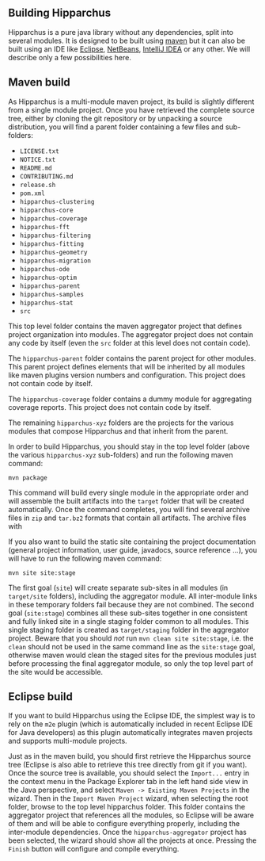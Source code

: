 <!--
 Licensed to the Hipparchus project under one or more
 contributor license agreements.  See the NOTICE file distributed with
 this work for additional information regarding copyright ownership.
 The Hipparchus project licenses this file to You under the Apache License, Version 2.0
 (the "License"); you may not use this file except in compliance with
 the License.  You may obtain a copy of the License at

      https://www.apache.org/licenses/LICENSE-2.0

 Unless required by applicable law or agreed to in writing, software
 distributed under the License is distributed on an "AS IS" BASIS,
 WITHOUT WARRANTIES OR CONDITIONS OF ANY KIND, either express or implied.
 See the License for the specific language governing permissions and
 limitations under the License.
-->
## Building Hipparchus

Hipparchus is a pure java library without any dependencies,
split into several modules. It is designed to be built using
[maven](https://maven/apache/org/) but it can also be built
using an IDE like [Eclipse](http://www.eclipse.org),
[NetBeans](https://netbeans.org), [IntelliJ IDEA](https://www.jetbrains.com/idea/)
or any other. We will describe only a few possibilities here.

## Maven build

As Hipparchus is a multi-module maven project, its build
is slightly different from a single module project. Once
you have retrieved the complete source tree, either by
cloning the git repository or by unpacking a source distribution,
you will find a parent folder containing a few files and
sub-folders:

  * `LICENSE.txt`
  * `NOTICE.txt`
  * `README.md`
  * `CONTRIBUTING.md`
  * `release.sh`
  * `pom.xml`
  * `hipparchus-clustering`
  * `hipparchus-core`
  * `hipparchus-coverage`
  * `hipparchus-fft`
  * `hipparchus-filtering`
  * `hipparchus-fitting`
  * `hipparchus-geometry`
  * `hipparchus-migration`
  * `hipparchus-ode`
  * `hipparchus-optim`
  * `hipparchus-parent`
  * `hipparchus-samples`
  * `hipparchus-stat`
  * `src`

This top level folder contains the maven aggregator project that
defines project organization into modules. The aggregator project does
not contain any code by itself (even the `src` folder at this level
does not contain code).

The `hipparchus-parent` folder contains the parent project for other
modules. This parent project defines elements that will be inherited
by all modules like maven plugins version numbers and configuration.
This project does not contain code by itself.

The `hipparchus-coverage` folder contains a dummy module for aggregating
coverage reports. This project does not contain code by itself.

The remaining `hipparchus-xyz` folders are the projects for the various
modules that compose Hipparchus and that inherit from the parent.

In order to build Hipparchus, you should stay in the top level folder
(above the various `hipparchus-xyz` sub-folders) and run the following
maven command:

    mvn package

This command will build every single module in the appropriate order
and will assemble the built artifacts into the `target` folder that will
be created automatically. Once the command completes, you will find
several archive files in `zip` and `tar.bz2` formats that contain
all artifacts. The archive files with

If you also want to build the static site containing the project
documentation (general project information, user guide, javadocs,
source reference ...), you will have to run the following maven
command:

    mvn site site:stage

The first goal (`site`) will create separate sub-sites in all modules
(in `target/site` folders), including the aggregator module.  All
inter-module links in these temporary folders fail because they are
not combined. The second goal (`site:stage`) combines all these
sub-sites together in one consistent and fully linked site in a
single staging folder common to all modules. This single staging
folder is created as `target/staging` folder in the aggregator
project. Beware that you should _not_ run `mvn clean site site:stage`,
i.e. the `clean` should not be used in the same command line as
the `site:stage` goal, otherwise maven would clean the staged sites
for the previous modules just before processing the final aggregator
module, so only the top level part of the site would be accessible.

## Eclipse build

If you want to build Hipparchus using the Eclipse IDE, the
simplest way is to rely on the `m2e` plugin (which is
automatically included in recent Eclipse IDE for Java
developers) as this plugin automatically integrates
maven projects and supports multi-module projects.

Just as in the maven build, you should first retrieve the Hipparchus
source tree (Eclipse is also able to retrieve this tree directly from
git if you want). Once the source tree is available, you should select the
`Import...` entry in the context menu in the Package Explorer tab in
the left hand side view in the Java perspective, and select `Maven ->
Existing Maven Projects` in the wizard. Then in the `Import Maven
Project` wizard, when selecting the root folder, browse to the top
level hipparchus folder. This folder contains the aggregator project
that references all the modules, so Eclipse will be aware of them and
will be able to configure everything properly, including the
inter-module dependencies. Once the `hipparchus-aggregator` project has
been selected, the wizard should show all the projects at
once. Pressing the `Finish` button will configure and compile
everything.
